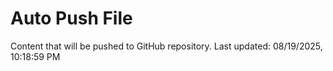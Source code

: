 # Auto Push File

Content that will be pushed to GitHub repository.
Last updated: 08/19/2025, 10:18:59 PM